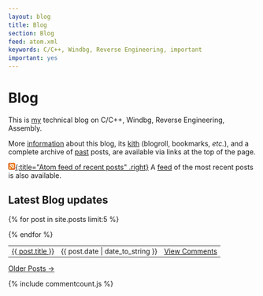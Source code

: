 ```yaml
---
layout: blog
title: Blog
section: Blog
feed: atom.xml
keywords: C/C++, Windbg, Reverse Engineering, important
important: yes
---
```


Blog
=====================

This is [my](/) technical blog on C/C++, Windbg, Reverse Engineering, Assembly.

More [information](info.html) about this blog, its [kith](kith.html) (blogroll, 
bookmarks, _etc._), and a complete archive of [past](past.html) posts, are 
available via links at the top of the page.

[![Feed icon](/files/css/feed-icon-14x14.png){:title="Atom feed of recent posts" .right}][feed]
A [feed][] of the most recent posts is also available.

[feed]: /atom.xml

Latest Blog updates
------------
<table id="highlight" cellpadding="0" cellspacing="0" border="0">
{% for post in site.posts limit:5 %}


<tr>

  
  <td class="title"><a  href="{{ post.url }}" data-disqus-identifier="{{ post.disqus_id }}">{{ post.title }}</a></td>
  <td class="date">{{ post.date | date_to_string }}</td>
  <td class="time"><a class="comments" data-disqus-identifier="{{ post.disqus_id }}" href="{{ post.url }}#disqus_thread">View Comments</a></td>
  

</tr>

{% endfor %}
</table>

<p>
<a href="past.html">Older Posts &rarr;</a>
</p>

{% include commentcount.js %}
